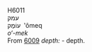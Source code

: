 <body>
  <p>H6011<br>  עמק  <br> עוֹמֶק  ‎  ‛ômeq  <br><i>o‘-mek </i><br>From <a href="h6009.htm">6009</a>  <i>depth: - </i>depth.<br></p>
 </body>